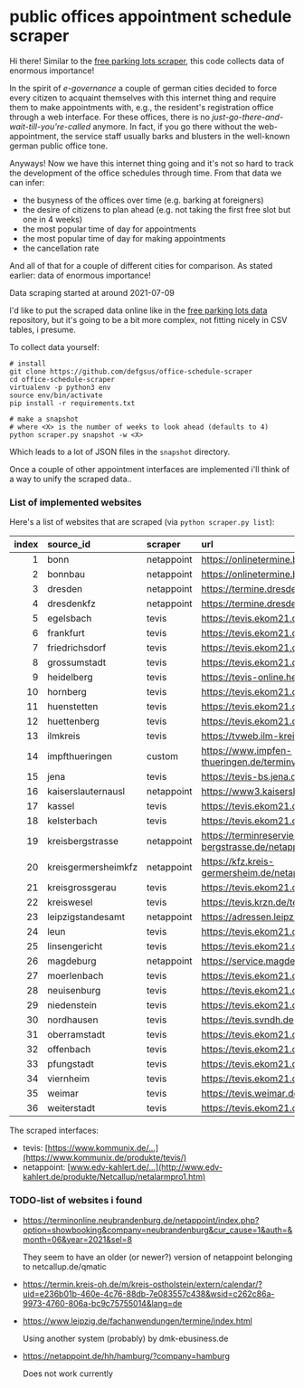 # public offices appointment schedule scraper

Hi there! Similar to the 
[free parking lots scraper](https://github.com/defgsus/parking-scraper/),
this code collects data of enormous importance! 

In the spirit of *e-governance* a couple of german cities decided 
to force every citizen to acquaint themselves with this internet thing
and require them to make appointments with, e.g., the resident's 
registration office through a web interface. For these offices, 
there is no *just-go-there-and-wait-till-you're-called* anymore. 
In fact, if you go there without the web-appointment, the
service staff usually barks and blusters in the well-known
german public office tone.  

Anyways! Now we have this internet thing going and it's not so hard to 
track the development of the office schedules through time. From that
data we can infer:

- the busyness of the offices over time (e.g. barking at foreigners)
- the desire of citizens to plan ahead (e.g. not taking the first
free slot but one in 4 weeks)
- the most popular time of day for appointments
- the most popular time of day for making appointments
- the cancellation rate 

And all of that for a couple of different cities for comparison. 
As stated earlier: data of enormous importance!

Data scraping started at around 2021-07-09 

I'd like to put the scraped data online like in the
[free parking lots data](https://github.com/defgsus/parking-data/) repository,
but it's going to be a bit more complex, not fitting nicely in CSV tables, i presume.

To collect data yourself:

```shell script
# install
git clone https://github.com/defgsus/office-schedule-scraper
cd office-schedule-scraper
virtualenv -p python3 env
source env/bin/activate
pip install -r requirements.txt

# make a snapshot
# where <X> is the number of weeks to look ahead (defaults to 4)
python scraper.py snapshot -w <X>
```

Which leads to a lot of JSON files in the `snapshot` directory. 

Once a couple of other appointment interfaces are implemented i'll think
of a way to unify the scraped data..


### List of implemented websites

Here's a list of websites that are scraped (via `python scraper.py list`):

|   index | source_id           | scraper    | url                                                               |
|--------:|:--------------------|:-----------|:------------------------------------------------------------------|
|       1 | bonn                | netappoint | https://onlinetermine.bonn.de                                     |
|       2 | bonnbau             | netappoint | https://onlinetermine.bonn.de                                     |
|       3 | dresden             | netappoint | https://termine.dresden.de/netappoint                             |
|       4 | dresdenkfz          | netappoint | https://termine.dresden.de/netappoint                             |
|       5 | egelsbach           | tevis      | https://tevis.ekom21.de/egb                                       |
|       6 | frankfurt           | tevis      | https://tevis.ekom21.de/fra                                       |
|       7 | friedrichsdorf      | tevis      | https://tevis.ekom21.de/frf                                       |
|       8 | grossumstadt        | tevis      | https://tevis.ekom21.de/gad                                       |
|       9 | heidelberg          | tevis      | https://tevis-online.heidelberg.de                                |
|      10 | hornberg            | tevis      | https://tevis.ekom21.de/hbe                                       |
|      11 | huenstetten         | tevis      | https://tevis.ekom21.de/hsz                                       |
|      12 | huettenberg         | tevis      | https://tevis.ekom21.de/htb                                       |
|      13 | ilmkreis            | tevis      | https://tvweb.ilm-kreis.de/ilmkreis                               |
|      14 | impfthueringen      | custom     | https://www.impfen-thueringen.de/terminvergabe                    |
|      15 | jena                | tevis      | https://tevis-bs.jena.de                                          |
|      16 | kaiserslauternausl  | netappoint | https://www3.kaiserslautern.de/netappoint                         |
|      17 | kassel              | tevis      | https://tevis.ekom21.de/kas                                       |
|      18 | kelsterbach         | tevis      | https://tevis.ekom21.de/keb                                       |
|      19 | kreisbergstrasse    | netappoint | https://terminreservierungverkehr.kreis-bergstrasse.de/netappoint |
|      20 | kreisgermersheimkfz | netappoint | https://kfz.kreis-germersheim.de/netappoint                       |
|      21 | kreisgrossgerau     | tevis      | https://tevis.ekom21.de/grg                                       |
|      22 | kreiswesel          | tevis      | https://tevis.krzn.de/tevisweb080                                 |
|      23 | leipzigstandesamt   | netappoint | https://adressen.leipzig.de/netappoint                            |
|      24 | leun                | tevis      | https://tevis.ekom21.de/lnx                                       |
|      25 | linsengericht       | tevis      | https://tevis.ekom21.de/lsg                                       |
|      26 | magdeburg           | netappoint | https://service.magdeburg.de/netappoint                           |
|      27 | moerlenbach         | tevis      | https://tevis.ekom21.de/mah                                       |
|      28 | neuisenburg         | tevis      | https://tevis.ekom21.de/nis                                       |
|      29 | niedenstein         | tevis      | https://tevis.ekom21.de/nsn                                       |
|      30 | nordhausen          | tevis      | https://tevis.svndh.de                                            |
|      31 | oberramstadt        | tevis      | https://tevis.ekom21.de/oby                                       |
|      32 | offenbach           | tevis      | https://tevis.ekom21.de/off                                       |
|      33 | pfungstadt          | tevis      | https://tevis.ekom21.de/pft                                       |
|      34 | viernheim           | tevis      | https://tevis.ekom21.de/vhx                                       |
|      35 | weimar              | tevis      | https://tevis.weimar.de                                           |
|      36 | weiterstadt         | tevis      | https://tevis.ekom21.de/wdt                                       |

The scraped interfaces:

- tevis: [https://www.kommunix.de/...](https://www.kommunix.de/produkte/tevis/)
- netappoint: [www.edv-kahlert.de/...](http://www.edv-kahlert.de/produkte/Netcallup/netalarmpro1.htm)


### TODO-list of websites i found

- https://terminonline.neubrandenburg.de/netappoint/index.php?option=showbooking&company=neubrandenburg&cur_cause=1&auth=&month=06&year=2021&sel=8
  
  They seem to have an older (or newer?) version of netappoint belonging to netcallup.de/qmatic

- https://termin.kreis-oh.de/m/kreis-ostholstein/extern/calendar/?uid=e236b01b-460e-4c76-88db-7e083557c438&wsid=c262c86a-9973-4760-806a-bc9c75755014&lang=de
- https://www.leipzig.de/fachanwendungen/termine/index.html

  Using another system (probably) by dmk-ebusiness.de
  
- https://netappoint.de/hh/hamburg/?company=hamburg
  
  Does not work currently